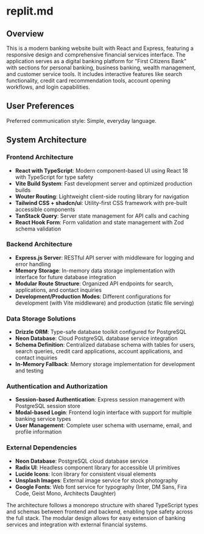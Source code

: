 # replit.md

## Overview

This is a modern banking website built with React and Express, featuring a responsive design and comprehensive financial services interface. The application serves as a digital banking platform for "First Citizens Bank" with sections for personal banking, business banking, wealth management, and customer service tools. It includes interactive features like search functionality, credit card recommendation tools, account opening workflows, and login capabilities.

## User Preferences

Preferred communication style: Simple, everyday language.

## System Architecture

### Frontend Architecture
- **React with TypeScript**: Modern component-based UI using React 18 with TypeScript for type safety
- **Vite Build System**: Fast development server and optimized production builds
- **Wouter Routing**: Lightweight client-side routing library for navigation
- **Tailwind CSS + shadcn/ui**: Utility-first CSS framework with pre-built accessible components
- **TanStack Query**: Server state management for API calls and caching
- **React Hook Form**: Form validation and state management with Zod schema validation

### Backend Architecture
- **Express.js Server**: RESTful API server with middleware for logging and error handling
- **Memory Storage**: In-memory data storage implementation with interface for future database integration
- **Modular Route Structure**: Organized API endpoints for search, applications, and contact inquiries
- **Development/Production Modes**: Different configurations for development (with Vite middleware) and production (static file serving)

### Data Storage Solutions
- **Drizzle ORM**: Type-safe database toolkit configured for PostgreSQL
- **Neon Database**: Cloud PostgreSQL database service integration
- **Schema Definition**: Centralized database schema with tables for users, search queries, credit card applications, account applications, and contact inquiries
- **In-Memory Fallback**: Memory storage implementation for development and testing

### Authentication and Authorization
- **Session-based Authentication**: Express session management with PostgreSQL session store
- **Modal-based Login**: Frontend login interface with support for multiple banking service types
- **User Management**: Complete user schema with username, email, and profile information

### External Dependencies
- **Neon Database**: PostgreSQL cloud database service
- **Radix UI**: Headless component library for accessible UI primitives
- **Lucide Icons**: Icon library for consistent visual elements
- **Unsplash Images**: External image service for stock photography
- **Google Fonts**: Web font service for typography (Inter, DM Sans, Fira Code, Geist Mono, Architects Daughter)

The architecture follows a monorepo structure with shared TypeScript types and schemas between frontend and backend, enabling type safety across the full stack. The modular design allows for easy extension of banking services and integration with external financial systems.
